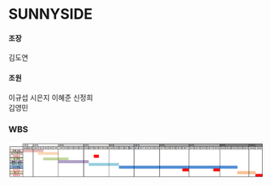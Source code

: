 # SUNNYSIDE
#### 조장
김도연
#### 조원
이규섭
시은지
이혜준
신정희  
김영민

### WBS
![WBS](https://github.com/HR-Kim/SUNNYSIDE3/blob/master/DOC/image/WBS.PNG)

